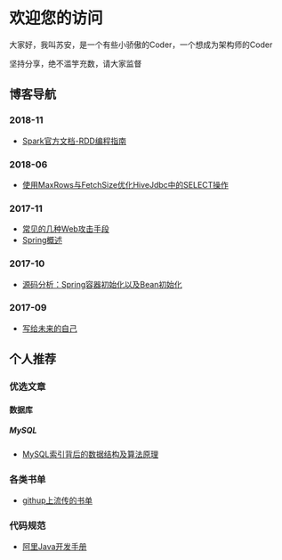 # 欢迎您的访问

大家好，我叫苏安，是一个有些小骄傲的Coder，一个想成为架构师的Coder

坚持分享，绝不滥竽充数，请大家监督

## 博客导航
### 2018-11
* [Spark官方文档-RDD编程指南](https://github.com/confesser/Blog/issues/7)
### 2018-06
* [使用MaxRows与FetchSize优化HiveJdbc中的SELECT操作](https://github.com/confesser/Blog/issues/6)
### 2017-11
* [常见的几种Web攻击手段](https://github.com/confesser/Blog/issues/5)
* [Spring概述](https://github.com/confesser/Blog/issues/3)
### 2017-10
* [源码分析：Spring容器初始化以及Bean初始化](https://github.com/confesser/Blog/issues/2)
### 2017-09
* [写给未来的自己](https://github.com/confesser/Blog/issues/1)

## 个人推荐
### 优选文章
#### 数据库
##### MySQL
* [MySQL索引背后的数据结构及算法原理](http://blog.codinglabs.org/articles/theory-of-mysql-index.html)
### 各类书单
* [githup上流传的书单](https://github.com/EbookFoundation/free-programming-books/blob/master/free-programming-books-zh.md)
### 代码规范
* [阿里Java开发手册](http://techforum-img.cn-hangzhou.oss-pub.aliyun-inc.com/%E9%98%BF%E9%87%8C%E5%B7%B4%E5%B7%B4Java%E5%BC%80%E5%8F%91%E6%89%8B%E5%86%8C%EF%BC%88%E7%BB%88%E6%9E%81%E7%89%88%EF%BC%89.pdf)
